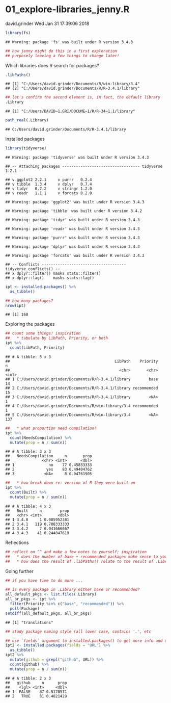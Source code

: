 01\_explore-libraries\_jenny.R
================
david.grinder
Wed Jan 31 17:39:06 2018

``` r
library(fs)
```

    ## Warning: package 'fs' was built under R version 3.4.3

``` r
## how jenny might do this in a first exploration
## purposely leaving a few things to change later!
```

Which libraries does R search for packages?

``` r
.libPaths()
```

    ## [1] "C:/Users/david.grinder/Documents/R/win-library/3.4"
    ## [2] "C:/Users/david.grinder/Documents/R/R-3.4.1/library"

``` r
## let's confirm the second element is, in fact, the default library
.Library
```

    ## [1] "C:/Users/DAVID~1.GRI/DOCUME~1/R/R-34~1.1/library"

``` r
path_real(.Library)
```

    ## C:/Users/david.grinder/Documents/R/R-3.4.1/library

Installed packages

``` r
library(tidyverse)
```

    ## Warning: package 'tidyverse' was built under R version 3.4.3

    ## -- Attaching packages ---------------------------------- tidyverse 1.2.1 --

    ## v ggplot2 2.2.1     v purrr   0.2.4
    ## v tibble  1.3.4     v dplyr   0.7.4
    ## v tidyr   0.7.2     v stringr 1.2.0
    ## v readr   1.1.1     v forcats 0.2.0

    ## Warning: package 'ggplot2' was built under R version 3.4.3

    ## Warning: package 'tibble' was built under R version 3.4.2

    ## Warning: package 'tidyr' was built under R version 3.4.3

    ## Warning: package 'readr' was built under R version 3.4.3

    ## Warning: package 'purrr' was built under R version 3.4.3

    ## Warning: package 'dplyr' was built under R version 3.4.3

    ## Warning: package 'forcats' was built under R version 3.4.3

    ## -- Conflicts ------------------------------------- tidyverse_conflicts() --
    ## x dplyr::filter() masks stats::filter()
    ## x dplyr::lag()    masks stats::lag()

``` r
ipt <- installed.packages() %>%
  as_tibble()

## how many packages?
nrow(ipt)
```

    ## [1] 168

Exploring the packages

``` r
## count some things! inspiration
##   * tabulate by LibPath, Priority, or both
ipt %>%
  count(LibPath, Priority)
```

    ## # A tibble: 5 x 3
    ##                                              LibPath    Priority     n
    ##                                                <chr>       <chr> <int>
    ## 1 C:/Users/david.grinder/Documents/R/R-3.4.1/library        base    14
    ## 2 C:/Users/david.grinder/Documents/R/R-3.4.1/library recommended    15
    ## 3 C:/Users/david.grinder/Documents/R/R-3.4.1/library        <NA>     1
    ## 4 C:/Users/david.grinder/Documents/R/win-library/3.4 recommended     1
    ## 5 C:/Users/david.grinder/Documents/R/win-library/3.4        <NA>   137

``` r
##   * what proportion need compilation?
ipt %>%
  count(NeedsCompilation) %>%
  mutate(prop = n / sum(n))
```

    ## # A tibble: 3 x 3
    ##   NeedsCompilation     n       prop
    ##              <chr> <int>      <dbl>
    ## 1               no    77 0.45833333
    ## 2              yes    83 0.49404762
    ## 3             <NA>     8 0.04761905

``` r
##   * how break down re: version of R they were built on
ipt %>%
  count(Built) %>%
  mutate(prop = n / sum(n))
```

    ## # A tibble: 4 x 3
    ##   Built     n        prop
    ##   <chr> <int>       <dbl>
    ## 1 3.4.0     1 0.005952381
    ## 2 3.4.1   119 0.708333333
    ## 3 3.4.2     7 0.041666667
    ## 4 3.4.3    41 0.244047619

Reflections

``` r
## reflect on ^^ and make a few notes to yourself; inspiration
##   * does the number of base + recommended packages make sense to you?
##   * how does the result of .libPaths() relate to the result of .Library?
```

Going further

``` r
## if you have time to do more ...

## is every package in .Library either base or recommended?
all_default_pkgs <- list.files(.Library)
all_br_pkgs <- ipt %>%
  filter(Priority %in% c("base", "recommended")) %>%
  pull(Package)
setdiff(all_default_pkgs, all_br_pkgs)
```

    ## [1] "translations"

``` r
## study package naming style (all lower case, contains '.', etc

## use `fields` argument to installed.packages() to get more info and use it!
ipt2 <- installed.packages(fields = "URL") %>%
  as_tibble()
ipt2 %>%
  mutate(github = grepl("github", URL)) %>%
  count(github) %>%
  mutate(prop = n / sum(n))
```

    ## # A tibble: 2 x 3
    ##   github     n      prop
    ##    <lgl> <int>     <dbl>
    ## 1  FALSE    87 0.5178571
    ## 2   TRUE    81 0.4821429

